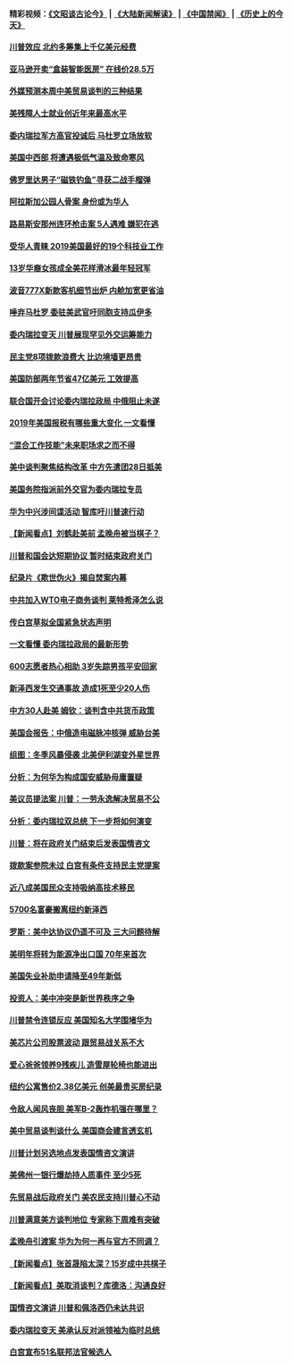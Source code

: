 #### 精彩视频：[《文昭谈古论今》](https://github.com/gfw-breaker/wenzhao/blob/master/README.md?t=01280030) | [《大陆新闻解读》](https://github.com/gfw-breaker/ntdtv-comedy/blob/master/README.md?t=01280030) | [《中国禁闻》](https://github.com/gfw-breaker/ntdtv-news/blob/master/README.md?t=01280030) | [《历史上的今天》](https://github.com/gfw-breaker/today-in-history/blob/master/README.md?t=01280030) 

#### [川普效应 北约多筹集上千亿美元经费](../pages/nsc412/n11006307.md?t=01280030) 

#### [亚马逊开卖“盒装智能医房” 在线价28.5万](../pages/nsc412/n11006269.md?t=01280030) 

#### [外媒预测本周中美贸易谈判的三种结果](../pages/nsc412/n11006293.md?t=01280030) 

#### [美残障人士就业创近年来最高水平](../pages/nsc412/n11006141.md?t=01280030) 

#### [委内瑞拉军方高官投诚后 马杜罗立场放软](../pages/nsc412/n11006068.md?t=01280030) 

#### [美国中西部 将遭遇极低气温及致命寒风](../pages/nsc412/n11006119.md?t=01280030) 

#### [佛罗里达男子“磁铁钓鱼”寻获二战手榴弹](../pages/nsc412/n11006024.md?t=01280030) 

#### [阿拉斯加公园人骨案 身份或为华人](../pages/nsc412/n11005907.md?t=01280030) 

#### [路易斯安那州连环枪击案 5人遇难 嫌犯在逃](../pages/nsc412/n11005912.md?t=01280030) 

#### [受华人青睐 2019美国最好的19个科技业工作](../pages/nsc412/n10997843.md?t=01280030) 

#### [13岁华裔女孩成全美花样滑冰最年轻冠军](../pages/nsc412/n11004513.md?t=01280030) 

#### [波音777X新款客机细节出炉 内舱加宽更省油](../pages/nsc412/n11005089.md?t=01280030) 

#### [唾弃马杜罗 委驻美武官吁同胞支持瓜伊多](../pages/nsc412/n11004923.md?t=01280030) 

#### [委内瑞拉变天 川普展现罕见外交运筹能力](../pages/nsc412/n11004848.md?t=01280030) 

#### [民主党8项拨款浪费大 比边境墙更昂贵](../pages/nsc412/n11004806.md?t=01280030) 

#### [美国防部两年节省47亿美元 工效提高](../pages/nsc412/n11004731.md?t=01280030) 

#### [联合国开会讨论委内瑞拉政局 中俄阻止未遂](../pages/nsc412/n11004660.md?t=01280030) 

#### [2019年美国报税有哪些重大变化 一文看懂](../pages/nsc412/n11004533.md?t=01280030) 

#### [“混合工作技能”未来职场求之而不得](../pages/nsc412/n11002310.md?t=01280030) 

#### [美中谈判聚焦结构改革 中方先遣团28日抵美](../pages/nsc412/n11003280.md?t=01280030) 

#### [美国务院指派前外交官为委内瑞拉专员](../pages/nsc412/n11002915.md?t=01280030) 

#### [华为中兴涉间谍活动 智库吁川普速行动](../pages/nsc412/n11002224.md?t=01280030) 

#### [【新闻看点】刘鹤赴美前 孟晚舟被当棋子？](../pages/nsc412/n11002303.md?t=01280030) 

#### [川普和国会达短期协议 暂时结束政府关门](../pages/nsc412/n11002604.md?t=01280030) 

#### [纪录片《欺世伪火》揭自焚案内幕](../pages/nsc412/n11002664.md?t=01280030) 

#### [中共加入WTO电子商务谈判 莱特希泽怎么说](../pages/nsc412/n11002384.md?t=01280030) 

#### [传白宫草拟全国紧急状态声明](../pages/nsc412/n11002553.md?t=01280030) 

#### [一文看懂 委内瑞拉政局的最新形势](../pages/nsc412/n11002529.md?t=01280030) 

#### [600志愿者热心相助 3岁失踪男孩平安回家](../pages/nsc412/n11001829.md?t=01280030) 

#### [新泽西发生交通事故 造成1死至少20人伤](../pages/nsc412/n11001578.md?t=01280030) 

#### [中方30人赴美 姆钦：谈判含中共货币政策](../pages/nsc412/n11000480.md?t=01280030) 

#### [美国会报告：中俄造电磁脉冲核弹 威胁台美](../pages/nsc412/n11001011.md?t=01280030) 

#### [组图：冬季风暴侵袭 北美伊利湖变外星世界](../pages/nsc412/n11000660.md?t=01280030) 

#### [分析：为何华为构成国安威胁毋庸置疑](../pages/nsc412/n10999862.md?t=01280030) 

#### [美议员提法案 川普：一劳永逸解决贸易不公](../pages/nsc412/n11000269.md?t=01280030) 

#### [分析：委内瑞拉双总统 下一步将如何演变](../pages/nsc412/n10999629.md?t=01280030) 

#### [川普：将在政府关门结束后发表国情咨文](../pages/nsc412/n11000030.md?t=01280030) 

#### [拨款案参院未过 白宫有条件支持民主党提案](../pages/nsc412/n10999946.md?t=01280030) 

#### [近八成美国民众支持吸纳高技术移民](../pages/nsc412/n10999709.md?t=01280030) 

#### [5700名富豪搬离纽约新泽西](../pages/nsc412/n10999915.md?t=01280030) 

#### [罗斯：美中达协议仍遥不可及 三大问题待解](../pages/nsc412/n10999637.md?t=01280030) 

#### [美明年将转为能源净出口国 70年来首次](../pages/nsc412/n10999710.md?t=01280030) 

#### [美国失业补助申请降至49年新低](../pages/nsc412/n10999698.md?t=01280030) 

#### [投资人：美中冲突是新世界秩序之争](../pages/nsc412/n10999607.md?t=01280030) 

#### [川普禁令连锁反应 美国知名大学围堵华为](../pages/nsc412/n10999500.md?t=01280030) 

#### [美芯片公司股票波动 跟贸易战关系不大](../pages/nsc412/n10999476.md?t=01280030) 

#### [爱心爸爸领养9残疾儿 造雪屋轮椅也能进出](../pages/nsc412/n10999179.md?t=01280030) 

#### [纽约公寓售价2.38亿美元 创美最贵买房纪录](../pages/nsc412/n10998973.md?t=01280030) 

#### [令敌人闻风丧胆 美军B-2轰炸机强在哪里？](../pages/nsc412/n10998237.md?t=01280030) 

#### [美中贸易谈判谈什么 美国商会建言透玄机](../pages/nsc412/n10997587.md?t=01280030) 

#### [川普计划另选地点发表国情咨文演讲](../pages/nsc412/n10997316.md?t=01280030) 

#### [美佛州一银行爆劫持人质事件 至少5死](../pages/nsc412/n10997282.md?t=01280030) 

#### [先贸易战后政府关门 美农民支持川普心不动](../pages/nsc412/n10997328.md?t=01280030) 

#### [川普满意美方谈判地位 专家称下周难有突破](../pages/nsc412/n10997361.md?t=01280030) 

#### [孟晚舟引渡案 华为为何一再与官方不同调？](../pages/nsc412/n10996914.md?t=01280030) 

#### [【新闻看点】张首晟陷太深？15岁成中共棋子](../pages/nsc412/n10997054.md?t=01280030) 

#### [【新闻看点】美取消谈判？库德洛：沟通良好](../pages/nsc412/n10997053.md?t=01280030) 

#### [国情咨文演讲 川普和佩洛西仍未达共识](../pages/nsc412/n10997243.md?t=01280030) 

#### [委内瑞拉变天 美承认反对派领袖为临时总统](../pages/nsc412/n10997224.md?t=01280030) 

#### [白宫宣布51名联邦法官候选人](../pages/nsc412/n10997228.md?t=01280030) 

